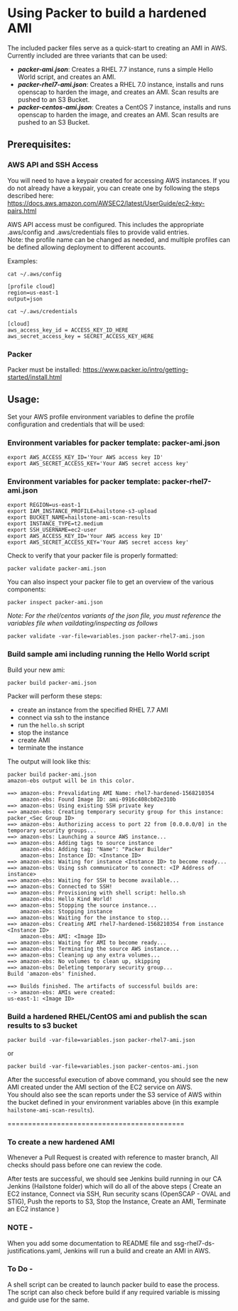 # Using Packer to build a hardened AMI

The included packer files serve as a quick-start to creating an AMI in AWS.  
Currently included are three variants that can be used:   
- _**packer-ami.json**_: Creates a RHEL 7.7 instance, runs a simple Hello World script, and creates an AMI.
- _**packer-rhel7-ami.json**_: Creates a RHEL 7.0 instance, installs and runs openscap to harden the image, and creates an AMI. Scan results are pushed to an S3 Bucket.
- _**packer-centos-ami.json**_: Creates a CentOS 7 instance, installs and runs openscap to harden the image, and creates an AMI. Scan results are pushed to an S3 Bucket.

## Prerequisites:

### **AWS API and SSH Access**
You will need to have a keypair created for accessing AWS instances. If you do not already have a keypair, you can create one by following the steps described here: https://docs.aws.amazon.com/AWSEC2/latest/UserGuide/ec2-key-pairs.html

AWS API access must be configured. This includes the appropriate .aws/config and .aws/credentials files to provide valid entries.  
Note: the profile name can be changed as needed, and multiple profiles can be defined allowing deployment to different accounts.   

Examples:

`cat ~/.aws/config`
```
[profile cloud]
region=us-east-1
output=json
```

`cat ~/.aws/credentials`
```
[cloud]
aws_access_key_id = ACCESS_KEY_ID_HERE
aws_secret_access_key = SECRET_ACCESS_KEY_HERE
```

### **Packer** 
Packer must be installed: https://www.packer.io/intro/getting-started/install.html

## Usage:

Set your AWS profile environment variables to define the profile configuration and credentials that will be used: 

### Environment variables for packer template: packer-ami.json
```
export AWS_ACCESS_KEY_ID='Your AWS access key ID'
export AWS_SECRET_ACCESS_KEY='Your AWS secret access key'
```

### Environment variables for packer template: packer-rhel7-ami.json
```
export REGION=us-east-1
export IAM_INSTANCE_PROFILE=hailstone-s3-upload
export BUCKET_NAME=hailstone-ami-scan-results
export INSTANCE_TYPE=t2.medium
export SSH_USERNAME=ec2-user
export AWS_ACCESS_KEY_ID='Your AWS access key ID'
export AWS_SECRET_ACCESS_KEY='Your AWS secret access key'
```

Check to verify that your packer file is properly formatted:  
```
packer validate packer-ami.json
```
You can also inspect your packer file to get an overview of the various components:  
```
packer inspect packer-ami.json
``` 
_Note: For the rhel/centos variants of the json file, you must reference the variables file when vaildating/inspecting as follows_ 
```
packer validate -var-file=variables.json packer-rhel7-ami.json
```

### Build sample ami including running the Hello World script
Build your new ami: 
```
packer build packer-ami.json
```

Packer will perform these steps: 
- create an instance from the specified RHEL 7.7 AMI
- connect via ssh to the instance
- run the `hello.sh` script
- stop the instance
- create AMI
- terminate the instance

The output will look like this: 
```
packer build packer-ami.json 
amazon-ebs output will be in this color.

==> amazon-ebs: Prevalidating AMI Name: rhel7-hardened-1568210354
    amazon-ebs: Found Image ID: ami-0916c408cb02e310b
==> amazon-ebs: Using existing SSH private key
==> amazon-ebs: Creating temporary security group for this instance: packer_<Sec Group ID>
==> amazon-ebs: Authorizing access to port 22 from [0.0.0.0/0] in the temporary security groups...
==> amazon-ebs: Launching a source AWS instance...
==> amazon-ebs: Adding tags to source instance
    amazon-ebs: Adding tag: "Name": "Packer Builder"
    amazon-ebs: Instance ID: <Instance ID>
==> amazon-ebs: Waiting for instance <Instance ID> to become ready...
==> amazon-ebs: Using ssh communicator to connect: <IP Address of instance>
==> amazon-ebs: Waiting for SSH to become available...
==> amazon-ebs: Connected to SSH!
==> amazon-ebs: Provisioning with shell script: hello.sh
    amazon-ebs: Hello Kind World!
==> amazon-ebs: Stopping the source instance...
    amazon-ebs: Stopping instance
==> amazon-ebs: Waiting for the instance to stop...
==> amazon-ebs: Creating AMI rhel7-hardened-1568210354 from instance <Instance ID>
    amazon-ebs: AMI: <Image ID>
==> amazon-ebs: Waiting for AMI to become ready...
==> amazon-ebs: Terminating the source AWS instance...
==> amazon-ebs: Cleaning up any extra volumes...
==> amazon-ebs: No volumes to clean up, skipping
==> amazon-ebs: Deleting temporary security group...
Build 'amazon-ebs' finished.

==> Builds finished. The artifacts of successful builds are:
--> amazon-ebs: AMIs were created:
us-east-1: <Image ID>

```

### Build a hardened RHEL/CentOS ami and publish the scan results to s3 bucket
```
packer build -var-file=variables.json packer-rhel7-ami.json
```   
or   
```
packer build -var-file=variables.json packer-centos-ami.json
```

After the successful execution of above command, you should see the new AMI created under the AMI section of the EC2 service on AWS.  
You should also see the scan reports under the S3 service of AWS within the bucket defined in your environment variables above (in this example `hailstone-ami-scan-results`).




===========================================

### To create a new hardened AMI

Whenever a Pull Request is created with reference to master branch, All checks should pass before one can review the code.

After tests are successful, we should see Jenkins build running in our CA Jenkins (Hailstone folder) which will do all of the above steps ( Create an EC2 instance, Connect via SSH, Run security scans (OpenSCAP - OVAL and STIG), Push the reports to S3, Stop the Instance, Create an AMI, Terminate an EC2 instance )


### NOTE -

When you add some documentation to README file and ssg-rhel7-ds-justifications.yaml, Jenkins will run a build and create an AMI in AWS.

### To Do -
A shell script can be created to launch packer build to ease the process. The script can also check  before build if any required variable is missing and guide use for the same.